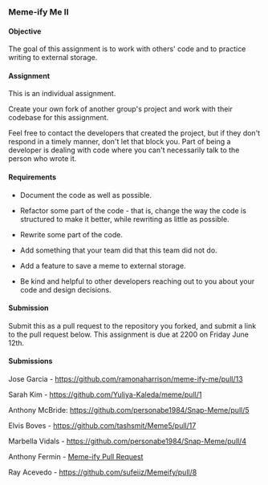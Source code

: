 ### Meme-ify Me II

#### Objective

The goal of this assignment is to work with others' code and to practice writing to external storage.

#### Assignment

This is an individual assignment.

Create your own fork of another group's project and work with their codebase for this assignment.

Feel free to contact the developers that created the project, but if they don't respond in a timely manner,
don't let that block you. Part of being a developer is dealing with code where you can't necessarily talk
to the person who wrote it.

#### Requirements

* Document the code as well as possible.

* Refactor some part of the code - that is, change the way the code is structured to make it better, while
rewriting as little as possible.

* Rewrite some part of the code.

* Add something that your team did that this team did not do.

* Add a feature to save a meme to external storage.

* Be kind and helpful to other developers reaching out to you about your code and design decisions.

#### Submission

Submit this as a pull request to the repository you forked, and submit a link to the pull request below. This assignment is due at 2200 on Friday June 12th.

#### Submissions

Jose Garcia - https://github.com/ramonaharrison/meme-ify-me/pull/13

Sarah Kim - https://github.com/Yuliya-Kaleda/meme/pull/1

Anthony McBride: https://github.com/personabe1984/Snap-Meme/pull/5

Elvis Boves - https://github.com/tashsmit/Meme5/pull/17

Marbella Vidals - https://github.com/personabe1984/Snap-Meme/pull/4

Anthony Fermin - [Meme-ify Pull Request](https://github.com/RosmaryFC/Meme-ify-Me-ARHM/pull/32)

Ray Acevedo - https://github.com/sufeiiz/Memeify/pull/8
